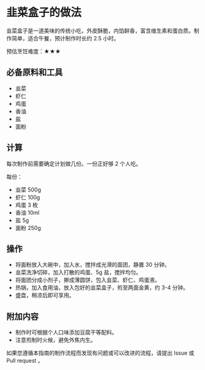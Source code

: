 # 韭菜盒子的做法

韭菜盒子是一道美味的传统小吃，外皮酥脆，内馅鲜香，富含维生素和蛋白质。制作简单，适合午餐，预计制作时长约 2.5 小时。

预估烹饪难度：★★★

## 必备原料和工具

- 韭菜
- 虾仁
- 鸡蛋
- 香油
- 盐
- 面粉

## 计算

每次制作前需要确定计划做几份。一份正好够 2 个人吃。

每份：

- 韭菜 500g
- 虾仁 100g
- 鸡蛋 3 枚
- 香油 10ml
- 盐 5g
- 面粉 250g

## 操作

- 将面粉放入大碗中，加入水，搅拌成光滑的面团，静置 30 分钟。
- 韭菜洗净切碎，加入打散的鸡蛋、5g 盐，搅拌均匀。
- 将面团分成小剂子，擀成薄圆饼，包入韭菜、虾仁、鸡蛋液。
- 热锅，加入食用油，放入包好的韭菜盒子，煎至两面金黄，约 3-4 分钟。
- 盛盘，稍凉后即可享用。

## 附加内容

- 制作时可根据个人口味添加豆腐干等配料。
- 注意煎制时火候，避免外焦内生。

如果您遵循本指南的制作流程而发现有问题或可以改进的流程，请提出 Issue 或 Pull request 。

